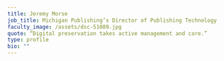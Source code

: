 ```yaml
---
title: Jeremy Morse
job_title: Michigan Publishing’s Director of Publishing Technology
faculty_image: /assets/dsc-51089.jpg
quote: “Digital preservation takes active management and care.”
type: profile
bio: ""
---
```


